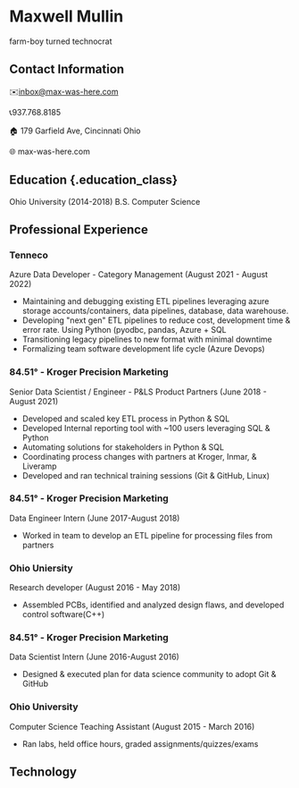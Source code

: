 # Maxwell Mullin
farm-boy turned technocrat

## Contact Information

✉️inbox@max-was-here.com

📞937.768.8185

🏠 179 Garfield Ave, Cincinnati Ohio

🌐 max-was-here.com


## Education {.education_class}

Ohio University (2014-2018)
B.S. Computer Science

## Professional Experience

### Tenneco
Azure Data Developer - Category Management (August 2021 - August 2022)

- Maintaining and debugging existing ETL pipelines leveraging azure storage accounts/containers, data pipelines, database, data warehouse. 
- Developing "next gen" ETL pipelines to reduce cost, development time & error rate. Using Python (pyodbc, pandas, Azure  + SQL
- Transitioning legacy pipelines to new format with minimal downtime
- Formalizing team software development life cycle (Azure Devops)

### 84.51° - Kroger Precision Marketing
Senior Data Scientist / Engineer - P&LS Product Partners (June 2018 - August 2021)

 - Developed and scaled key ETL process in Python & SQL
 - Developed Internal reporting tool with ~100 users leveraging SQL & Python
 - Automating solutions for stakeholders in Python & SQL
 - Coordinating process changes with partners at Kroger, Inmar, & Liveramp
 - Developed and ran technical training sessions (Git & GitHub, Linux)

### 84.51° - Kroger Precision Marketing
Data Engineer Intern (June 2017-August 2018)

 - Worked in team to develop an ETL pipeline for processing files from partners

### Ohio Uniersity
Research developer (August 2016 - May 2018)

 - Assembled PCBs,  identified and analyzed design flaws, and developed control software(C++)

### 84.51° - Kroger Precision Marketing
Data Scientist Intern (June 2016-August 2016)

 - Designed & executed plan for data science community to adopt Git & GitHub

### Ohio University
Computer Science Teaching Assistant (August 2015 - March 2016)

 - Ran labs, held office hours, graded assignments/quizzes/exams

## Technology
